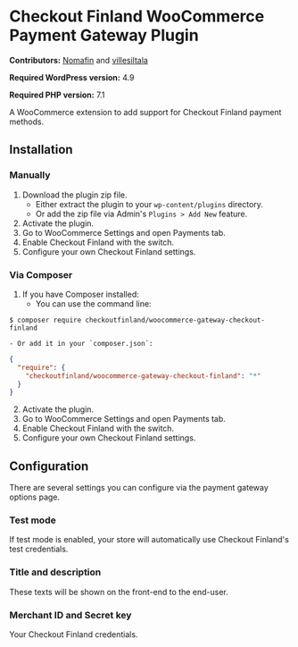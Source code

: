 # Checkout Finland WooCommerce Payment Gateway Plugin

**Contributors:** [Nomafin](https://github.com/nomafin) and [villesiltala](https://github.com/villesiltala)

**Required WordPress version:** 4.9

**Required PHP version:** 7.1

A WooCommerce extension to add support for Checkout Finland payment methods.

## Installation

### Manually

1. Download the plugin zip file.
    - Either extract the plugin to your `wp-content/plugins` directory.
    - Or add the zip file via Admin's `Plugins > Add New` feature.
2. Activate the plugin.
3. Go to WooCommerce Settings and open Payments tab.
4. Enable Checkout Finland with the switch.
5. Configure your own Checkout Finland settings.

### Via Composer

1. If you have Composer installed:
    - You can use the command line:

```
$ composer require checkoutfinland/woocommerce-gateway-checkout-finland
```

    - Or add it in your `composer.json`:

```json
{
  "require": {
    "checkoutfinland/woocommerce-gateway-checkout-finland": "*"
  }
}
```
2. Activate the plugin.
3. Go to WooCommerce Settings and open Payments tab.
4. Enable Checkout Finland with the switch.
5. Configure your own Checkout Finland settings.

## Configuration

There are several settings you can configure via the payment gateway options page.

### Test mode

If test mode is enabled, your store will automatically use Checkout Finland's test credentials.

### Title and description

These texts will be shown on the front-end to the end-user.

### Merchant ID and Secret key

Your Checkout Finland credentials.